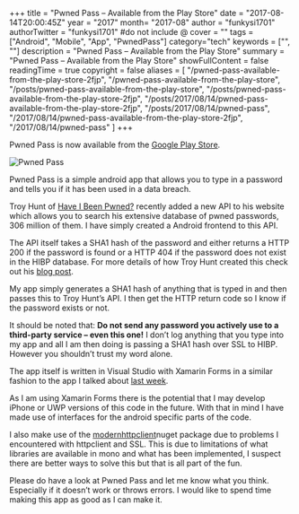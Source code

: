 +++
title = "Pwned Pass – Available from the Play Store"
date = "2017-08-14T20:00:45Z"
year = "2017"
month= "2017-08"
author = "funkysi1701"
authorTwitter = "funkysi1701" #do not include @
cover = ""
tags = ["Android", "Mobile", "App", "PwnedPass"]
category="tech"
keywords = ["", ""]
description =  "Pwned Pass – Available from the Play Store"
summary = "Pwned Pass – Available from the Play Store"
showFullContent = false
readingTime = true
copyright = false
aliases = [
    "/pwned-pass-available-from-the-play-store-2fjp",
    "/pwned-pass-available-from-the-play-store",
    "/posts/pwned-pass-available-from-the-play-store",
    "/posts/pwned-pass-available-from-the-play-store-2fjp",
    "/posts/2017/08/14/pwned-pass-available-from-the-play-store-2fjp",
    "/posts/2017/08/14/pwned-pass",
    "/2017/08/14/pwned-pass-available-from-the-play-store-2fjp",
    "/2017/08/14/pwned-pass"
]
+++

Pwned Pass is now available from the [Google Play Store](https://play.google.com/store/apps/details?id=pwnedpasswords.pwnedpasswords).

![Pwned Pass](https://storageaccountblog9f5d.blob.core.windows.net/blazor/wp-content/uploads/2017/08/Screenshot_20170813-205152.png?resize=169%2C300&ssl=1)

Pwned Pass is a simple android app that allows you to type in a password and tells you if it has been used in a data breach.

Troy Hunt of [Have I Been Pwned?](https://haveibeenpwned.com/) recently added a new API to his website which allows you to search his extensive database of pwned passwords, 306 million of them. I have simply created a Android frontend to this API.

The API itself takes a SHA1 hash of the password and either returns a HTTP 200 if the password is found or a HTTP 404 if the password does not exist in the HIBP database. For more details of how Troy Hunt created this check out his [blog post](https://www.troyhunt.com/introducing-306-million-freely-downloadable-pwned-passwords/).

My app simply generates a SHA1 hash of anything that is typed in and then passes this to Troy Hunt’s API. I then get the HTTP return code so I know if the password exists or not.

It should be noted that:  **Do not send any password you actively use to a third-party service – even this one!** I don’t log anything that you type into my app and all I am then doing is passing a SHA1 hash over SSL to HIBP. However you shouldn’t trust my word alone.

The app itself is written in Visual Studio with Xamarin Forms in a similar fashion to the app I talked about [last week](https://www.funkysi1701.com/posts/android-app-development-and-the-visual-studio-mobile-centre).

As I am using Xamarin Forms there is the potential that I may develop iPhone or UWP versions of this code in the future. With that in mind I have made use of interfaces for the android specific parts of the code.

I also make use of the [modernhttpclient](https://www.nuget.org/packages/modernhttpclient/)nuget package due to problems I encountered with httpclient and SSL. This is due to limitations of what libraries are available in mono and what has been implemented, I suspect there are better ways to solve this but that is all part of the fun.

Please do have a look at Pwned Pass and let me know what you think. Especially if it doesn’t work or throws errors. I would like to spend time making this app as good as I can make it.